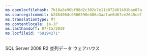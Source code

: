 ```yaml
---
ms.openlocfilehash: 7b10a8e90bf98d2c302e7e11b872401491bae87a
ms.sourcegitcommit: b2464064c0566590e486a3aafae6d67ce2645cef
ms.translationtype: MT
ms.contentlocale: ja-JP
ms.lasthandoff: 07/15/2019
ms.locfileid: "68194271"
---
```

SQL Server 2008 R2 並列データ ウェアハウス

